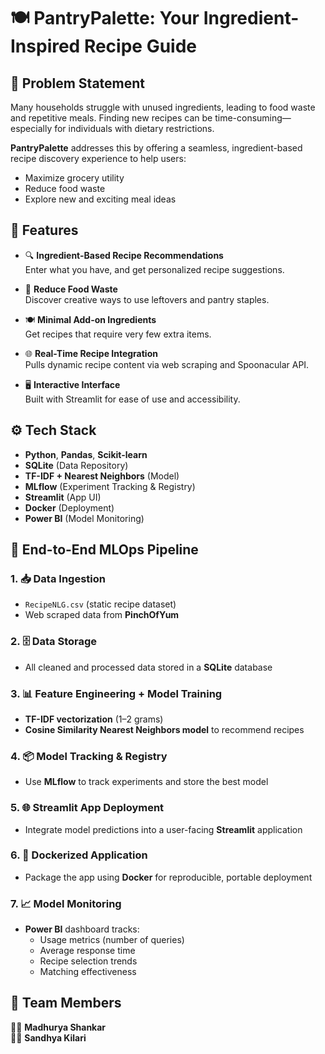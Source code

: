 # 🍽️ PantryPalette: Your Ingredient-Inspired Recipe Guide

## 📌 Problem Statement
Many households struggle with unused ingredients, leading to food waste and repetitive meals. Finding new recipes can be time-consuming—especially for individuals with dietary restrictions.

**PantryPalette** addresses this by offering a seamless, ingredient-based recipe discovery experience to help users:
- Maximize grocery utility
- Reduce food waste
- Explore new and exciting meal ideas

## 🚀 Features

- 🔍 **Ingredient-Based Recipe Recommendations**  
  Enter what you have, and get personalized recipe suggestions.

- 🌱 **Reduce Food Waste**  
  Discover creative ways to use leftovers and pantry staples.

- 🍽️ **Minimal Add-on Ingredients**  
  Get recipes that require very few extra items.

- 🌐 **Real-Time Recipe Integration**  
  Pulls dynamic recipe content via web scraping and Spoonacular API.

- 🖥️ **Interactive Interface**  
  Built with Streamlit for ease of use and accessibility.

## ⚙️ Tech Stack

- **Python**, **Pandas**, **Scikit-learn**
- **SQLite** (Data Repository)
- **TF-IDF + Nearest Neighbors** (Model)
- **MLflow** (Experiment Tracking & Registry)
- **Streamlit** (App UI)
- **Docker** (Deployment)
- **Power BI** (Model Monitoring)

## 🔄 End-to-End MLOps Pipeline

### 1. 📥 Data Ingestion
- `RecipeNLG.csv` (static recipe dataset)
- Web scraped data from **PinchOfYum**

### 2. 🗄️ Data Storage
- All cleaned and processed data stored in a **SQLite** database

### 3. 📊 Feature Engineering + Model Training
- **TF-IDF vectorization** (1–2 grams)
- **Cosine Similarity Nearest Neighbors model** to recommend recipes

### 4. 📦 Model Tracking & Registry
- Use **MLflow** to track experiments and store the best model

### 5. 🌐 Streamlit App Deployment
- Integrate model predictions into a user-facing **Streamlit** application

### 6. 🐳 Dockerized Application
- Package the app using **Docker** for reproducible, portable deployment

### 7. 📈 Model Monitoring
- **Power BI** dashboard tracks:
  - Usage metrics (number of queries)
  - Average response time
  - Recipe selection trends
  - Matching effectiveness

## 👥 Team Members  
👩‍💻 **Madhurya Shankar**  
👩‍💻 **Sandhya Kilari**
